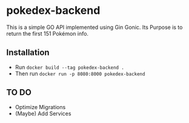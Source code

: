 # pokedex-backend
This is a simple GO API implemented using Gin Gonic. Its Purpose is to return the first 151 Pokémon info.

## Installation
 - Run `docker build --tag pokedex-backend .`
 - Then run `docker run -p 8080:8000 pokedex-backend`
 
## TO DO
 - Optimize Migrations
 - (Maybe) Add Services